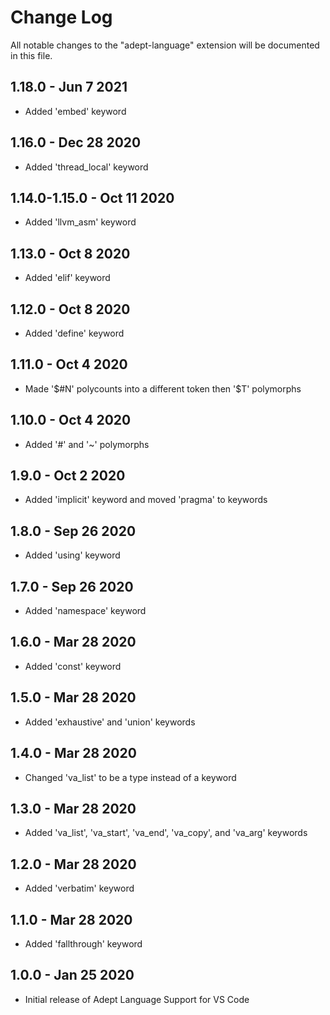 # Change Log

All notable changes to the "adept-language" extension will be documented in this file.

## 1.18.0 - Jun 7 2021
- Added 'embed' keyword

## 1.16.0 - Dec 28 2020
- Added 'thread_local' keyword

## 1.14.0-1.15.0 - Oct 11 2020
- Added 'llvm_asm' keyword

## 1.13.0 - Oct 8 2020
- Added 'elif' keyword

## 1.12.0 - Oct 8 2020
- Added 'define' keyword

## 1.11.0 - Oct 4 2020
- Made '$#N' polycounts into a different token then '$T' polymorphs

## 1.10.0 - Oct 4 2020
- Added '#' and '~' polymorphs

## 1.9.0 - Oct 2 2020
- Added 'implicit' keyword and moved 'pragma' to keywords

## 1.8.0 - Sep 26 2020
- Added 'using' keyword

## 1.7.0 - Sep 26 2020
- Added 'namespace' keyword

## 1.6.0 - Mar 28 2020
- Added 'const' keyword

## 1.5.0 - Mar 28 2020
- Added 'exhaustive' and 'union' keywords

## 1.4.0 - Mar 28 2020
- Changed 'va_list' to be a type instead of a keyword

## 1.3.0 - Mar 28 2020
- Added 'va_list', 'va_start', 'va_end', 'va_copy', and 'va_arg' keywords

## 1.2.0 - Mar 28 2020
- Added 'verbatim' keyword

## 1.1.0 - Mar 28 2020
- Added 'fallthrough' keyword

## 1.0.0 - Jan 25 2020
- Initial release of Adept Language Support for VS Code
